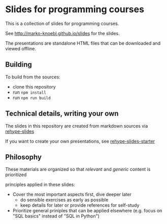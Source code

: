 # Slides for programming courses

This is a collection of slides for programming courses.

See <http://marko-knoebl.github.io/slides> for the slides.

The presentations are standalone HTML files that can be downloaded and viewed offline.

## Building

To build from the sources:

- clone this repository
- run `npm install`
- run `npm run build`

## Technical details, writing your own

The slides in this repository are created from markdown sources via [rehype-slides](https://github.com/marko-knoebl/rehype-slides)

If you want to create your own presentations, see [rehype-slides-starter](https://github.com/marko-knoebl/rehype-slides-starter)

## Philosophy

These materials are organized so that _relevant_ and _generic_ content is prioritized

principles applied in these slides:

- Cover the most important aspects first, dive deeper later
  - do sensible exercises as early as possible
  - keep details for later or provide references for self-study
- Prioritize general priniples that can be applied elsewhere (e.g. focus on "SQL basics" instead of "SQL in Python")
